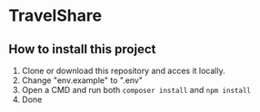 # TravelShare

## How to install this project

1) Clone or download this repository and acces it locally.
2) Change "env.example" to ".env"
3) Open a CMD and run both `composer install` and `npm install`
4) Done


